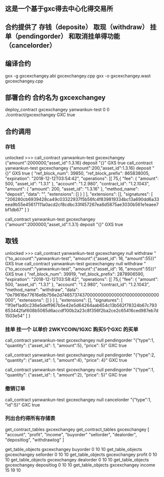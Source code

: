 ## 这是一个基于gxc得去中心化得交易所


## 合约提供了 存钱（deposite） 取现（withdraw） 挂单（pendingorder） 和取消挂单得功能（cancelorder）

## 编译合约
gxx -g gxcexchangey.abi gxcexchangey.cpp
gxx -o gxcexchangey.wast gxcexchangey.cpp


## 部署合约 合约名为 gxcexchangey
deploy_contract gxcexchangey yanwankun-test 0 0 ./contract/gxcexchangey GXC true

## 合约调用

### 存钱
unlocked >>> call_contract yanwankun-test gxcexchangey {"amount":2000000,"asset_id":1.3.16} deposit "{}" GXS true
call_contract yanwankun-test gxcexchangey {"amount":200,"asset_id":1.3.16} deposit "{}" GXS true
{
  "ref_block_num": 39850,
  "ref_block_prefix": 865838005,
  "expiration": "2018-12-12T03:54:42",
  "operations": [[
      75,{
        "fee": {
          "amount": 500,
          "asset_id": "1.3.1"
        },
        "account": "1.2.980",
        "contract_id": "1.2.1043",
        "amount": {
          "amount": 200,
          "asset_id": "1.3.16"
        },
        "method_name": "deposit",
        "data": "",
        "extensions": []
      }
    ]
  ],
  "extensions": [],
  "signatures": [
    "206280cb6939428ca49c03322937f5b56fc4f839819334bc13a690dd6a33eea9b55e45617111a0acd2cf8cdbc33f457267ea6d5875ae3030b561e1eaee7bf1db67"
  ]
}

call_contract yanwankun-test gxcexchangey {"amount":2000000,"asset_id":1.3.1} deposit "{}" GXS true

## 取钱
unlocked >>> call_contract yanwankun-test gxcexchangey null withdraw "{\"to_account\":\"yanwankun-test\", \"amount\":{\"asset_id\": 16, \"amount\":55}}" GXS true
call_contract yanwankun-test gxcexchangey null withdraw "{\"to_account\":\"yanwankun-test\", \"amount\":{\"asset_id\": 16, \"amount\":55}}" GXS true
{
  "ref_block_num": 39919,
  "ref_block_prefix": 2878906590,
  "expiration": "2018-12-12T03:58:42",
  "operations": [[
      75,{
        "fee": {
          "amount": 500,
          "asset_id": "1.3.1"
        },
        "account": "1.2.980",
        "contract_id": "1.2.1043",
        "method_name": "withdraw",
        "data": "0e79616e77616e6b756e2d7465737437000000000000001000000000000000",
        "extensions": []
      }
    ]
  ],
  "extensions": [],
  "signatures": [
    "1f0ef1ad0c236e5deff967b5e42e5d64264aab654c13b562f78324b67c793653442faf608b5085d6accdf100b2a23c8f356f2ba2ce2c65416ced987eb7d1503e54"
  ]
}


### 挂单 挂一个 以单价 2WKYCOIN/1GXC 购买5个GXC 的买单
call_contract yanwankun-test gxcexchangey null pendingorder "{\"type\":1, \"quantity\": {\"asset_id\": 1, \"amount\":5}, \"price\": 5}" GXC true

call_contract yanwankun-test gxcexchangey null pendingorder "{\"type\":2, \"quantity\": {\"asset_id\": 1, \"amount\":4}, \"price\": 4}" GXC true

call_contract yanwankun-test gxcexchangey null pendingorder "{\"type\":1, \"quantity\": {\"asset_id\": 1, \"amount\":2}, \"price\": 5}" GXC true

### 撤销订单

call_contract yanwankun-test gxcexchangey null cancelorder "{\"type\":1, \"id\":5}" GXC true

### 列出合约得所有存储表
get_contract_tables gxcexchangey
get_contract_tables gxcexchangey
[
  "account",
  "profit",
  "income",
  "buyorder"
  "sellorder",
  "dealorder",
  "depositlog",
  "withdrawlog"
]


get_table_objects gxcexchangey buyorder 0 10 10
get_table_objects gxcexchangey sellorder 0 10 10
get_table_objects gxcexchangey profit 0 10 10
get_table_objects gxcexchangey dealorder 0 10 10
get_table_objects gxcexchangey depositlog 0 10 10
get_table_objects gxcexchangey income 15 19 10

